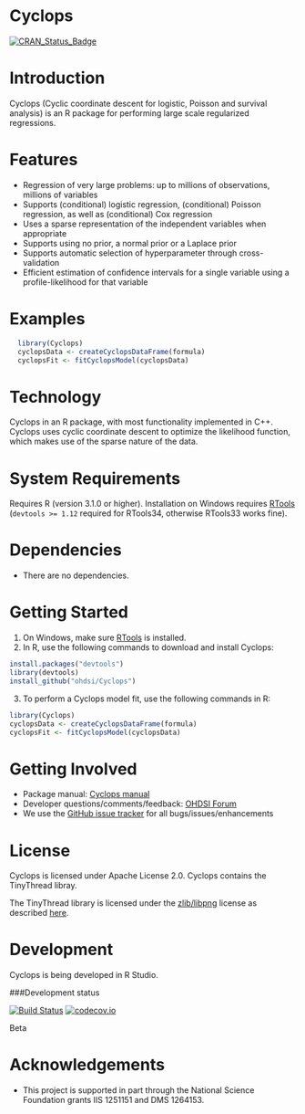 Cyclops
=======

[![CRAN_Status_Badge](http://www.r-pkg.org/badges/version/Cyclops)](https://CRAN.R-project.org/package=Cyclops)

Introduction
============

Cyclops (Cyclic coordinate descent for logistic, Poisson and survival analysis) is an R package for performing large scale regularized regressions.

Features
========
 - Regression of very large problems: up to millions of observations, millions of variables
 - Supports (conditional) logistic regression, (conditional) Poisson regression, as well as (conditional) Cox regression
 - Uses a sparse representation of the independent variables when appropriate
 - Supports using no prior, a normal prior or a Laplace prior
 - Supports automatic selection of hyperparameter through cross-validation
 - Efficient estimation of confidence intervals for a single variable using a profile-likelihood for that variable

Examples
========

```r
  library(Cyclops)
  cyclopsData <- createCyclopsDataFrame(formula)
  cyclopsFit <- fitCyclopsModel(cyclopsData)
```
 
Technology
============
Cyclops in an R package, with most functionality implemented in C++. Cyclops uses cyclic coordinate descent to optimize the likelihood function, which makes use of the sparse nature of the data.

System Requirements
===================
Requires R (version 3.1.0 or higher). Installation on Windows requires [RTools]( https://CRAN.R-project.org/bin/windows/Rtools/) (`devtools >= 1.12` required for RTools34, otherwise RTools33 works fine).

Dependencies
============
 * There are no dependencies.

Getting Started
===============
1. On Windows, make sure [RTools](https://CRAN.R-project.org/bin/windows/Rtools/) is installed.
2. In R, use the following commands to download and install Cyclops:

  ```r
  install.packages("devtools")
  library(devtools)
  install_github("ohdsi/Cyclops") 
  ```

3. To perform a Cyclops model fit, use the following commands in R:

  ```r
  library(Cyclops)
  cyclopsData <- createCyclopsDataFrame(formula)
  cyclopsFit <- fitCyclopsModel(cyclopsData)
  ```
 
Getting Involved
================
* Package manual: [Cyclops manual](https://raw.githubusercontent.com/OHDSI/Cyclops/master/extras/Cyclops.pdf) 
* Developer questions/comments/feedback: <a href="http://forums.ohdsi.org/c/developers">OHDSI Forum</a>
* We use the <a href="../../issues">GitHub issue tracker</a> for all bugs/issues/enhancements
 
License
=======
Cyclops is licensed under Apache License 2.0.   Cyclops contains the TinyThread libray.

The TinyThread library is licensed under the [zlib/libpng](https://opensource.org/licenses/Zlib) license as described [here](http://tinythreadpp.bitsnbites.eu).


Development
===========
Cyclops is being developed in R Studio.

###Development status

[![Build Status](https://travis-ci.org/OHDSI/Cyclops.svg?branch=master)](https://travis-ci.org/OHDSI/Cyclops)
[![codecov.io](https://codecov.io/github/OHDSI/Cyclops/coverage.svg?branch=master)](https://codecov.io/github/OHDSI/Cyclops?branch=master)

Beta

Acknowledgements
================
- This project is supported in part through the National Science Foundation grants IIS 1251151 and DMS 1264153.


